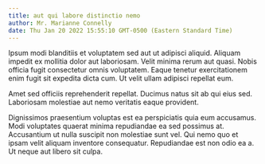 ```yaml
---
title: aut qui labore distinctio nemo
author: Mr. Marianne Connelly
date: Thu Jan 20 2022 15:55:10 GMT-0500 (Eastern Standard Time)
---
```

Ipsum modi blanditiis et voluptatem sed aut ut adipisci aliquid. Aliquam impedit ex mollitia dolor aut laboriosam. Velit minima rerum aut quasi. Nobis officia fugit consectetur omnis voluptatem. Eaque tenetur exercitationem enim fugit sit expedita dicta cum. Ut velit ullam adipisci repellat eum.

 Amet sed officiis reprehenderit repellat. Ducimus natus sit ab qui eius sed. Laboriosam molestiae aut nemo veritatis eaque provident.

 Dignissimos praesentium voluptas est ea perspiciatis quia eum accusamus. Modi voluptates quaerat minima repudiandae ea sed possimus at. Accusantium ut nulla suscipit non molestiae sunt vel. Qui nemo quo et ipsam velit aliquam inventore consequatur. Repudiandae est non odio ea a. Ut neque aut libero sit culpa.